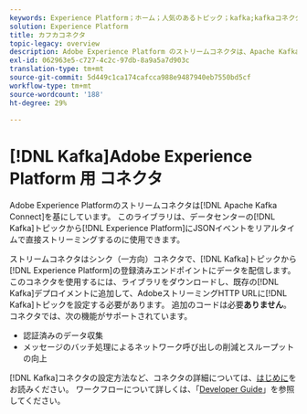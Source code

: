 ```yaml
---
keywords: Experience Platform；ホーム；人気のあるトピック；kafka;kafkaコネクタ；Kafka;
solution: Experience Platform
title: カフカコネクタ
topic-legacy: overview
description: Adobe Experience Platform のストリームコネクタは、Apache Kafka Connect をベースにしています。このライブラリは、データセンターのKafkaトピックからJSONイベントを直接Experience Platformにリアルタイムでストリーミングするのに使用できます。
exl-id: 062963e5-c727-4c2c-97db-8a9a5a7d903c
translation-type: tm+mt
source-git-commit: 5d449c1ca174cafcca988e9487940eb7550bd5cf
workflow-type: tm+mt
source-wordcount: '188'
ht-degree: 29%

---
```


# [!DNL Kafka]Adobe Experience Platform 用 コネクタ

Adobe Experience Platformのストリームコネクタは[!DNL Apache Kafka Connect]を基にしています。 このライブラリは、データセンターの[!DNL Kafka]トピックから[!DNL Experience Platform]にJSONイベントをリアルタイムで直接ストリーミングするのに使用できます。

ストリームコネクタはシンク（一方向）コネクタで、[!DNL Kafka]トピックから[!DNL Experience Platform]の登録済みエンドポイントにデータを配信します。 このコネクタを使用するには、ライブラリをダウンロードし、既存の[!DNL Kafka]デプロイメントに追加して、AdobeストリーミングHTTP URLに[!DNL Kafka]トピックを設定する必要があります。 追加のコードは必要&#x200B;**ありません**。コネクタでは、次の機能がサポートされています。

- 認証済みのデータ収集
- メッセージのバッチ処理によるネットワーク呼び出しの削減とスループットの向上

[!DNL Kafka]コネクタの設定方法など、コネクタの詳細については、[はじめに](https://github.com/adobe/experience-platform-streaming-connect)をお読みください。 ワークフローについて詳しくは、「[Developer Guide](https://www.adobe.com/go/kafka-connector-developer-guide)」を参照してください。

